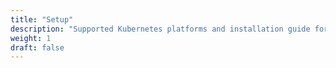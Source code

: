 ```yaml
---
title: "Setup"
description: "Supported Kubernetes platforms and installation guide for Verrazzano"
weight: 1
draft: false
---
```

